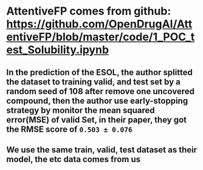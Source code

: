 # AttentiveFP comes from github: https://github.com/OpenDrugAI/AttentiveFP/blob/master/code/1_POC_test_Solubility.ipynb


## In the prediction of the ESOL, the author splitted the dataset to training valid, and test set by a random seed of 108 after remove one uncovered compound, then the author use early-stopping strategy by monitor the mean squared error(MSE) of valid Set, in their paper, they got the RMSE score of `0.503 ± 0.076`


## We use the same train, valid, test dataset as their model, the etc data comes from us

